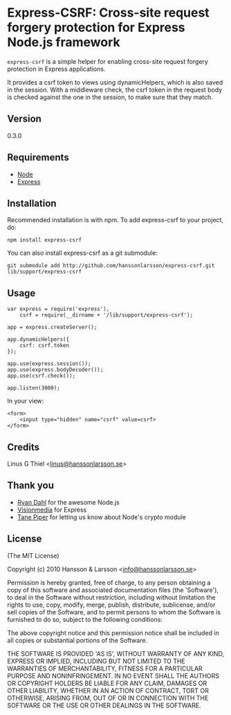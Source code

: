 Express-CSRF: Cross-site request forgery protection for Express Node.js framework
=================================================================================

`express-csrf` is a simple helper for enabling cross-site request forgery protection in Express applications.

It provides a csrf token to views using dynamicHelpers, which is also saved in the session. With a middleware check, the csrf token in the request body is checked against the one in the session, to make sure that they match.

## Version
0.3.0

## Requirements
- [Node](http://github.com/ry/node)
- [Express](http://github.com/visionmedia/express)

## Installation

Recommended installation is with npm. To add express-csrf to your project, do:

    npm install express-csrf

You can also install express-csrf as a git submodule:

    git submodule add http://github.com/hanssonlarsson/express-csrf.git lib/support/express-csrf

## Usage

    var express = require('express'),
        csrf = require(__dirname + '/lib/support/express-csrf');
    
    app = express.createServer();
    
    app.dynamicHelpers({
        csrf: csrf.token
    });
    
    app.use(express.session());
    app.use(express.bodyDecoder());
    app.use(csrf.check());
    
    app.listen(3000);

In your view:

    <form>
        <input type="hidden" name="csrf" value=csrf>
    </form>

## Credits

Linus G Thiel &lt;linus@hanssonlarsson.se&gt;

## Thank you

- [Ryan Dahl](http://github.com/ry) for the awesome Node.js
- [Visionmedia](http://github.com/visionmedia) for Express
- [Tane Piper](http://github.com/tanepiper) for letting us know about Node's crypto module

## License 

(The MIT License)

Copyright (c) 2010 Hansson &amp; Larsson &lt;info@hanssonlarsson.se&gt;

Permission is hereby granted, free of charge, to any person obtaining
a copy of this software and associated documentation files (the
'Software'), to deal in the Software without restriction, including
without limitation the rights to use, copy, modify, merge, publish,
distribute, sublicense, and/or sell copies of the Software, and to
permit persons to whom the Software is furnished to do so, subject to
the following conditions:

The above copyright notice and this permission notice shall be
included in all copies or substantial portions of the Software.

THE SOFTWARE IS PROVIDED 'AS IS', WITHOUT WARRANTY OF ANY KIND,
EXPRESS OR IMPLIED, INCLUDING BUT NOT LIMITED TO THE WARRANTIES OF
MERCHANTABILITY, FITNESS FOR A PARTICULAR PURPOSE AND NONINFRINGEMENT.
IN NO EVENT SHALL THE AUTHORS OR COPYRIGHT HOLDERS BE LIABLE FOR ANY
CLAIM, DAMAGES OR OTHER LIABILITY, WHETHER IN AN ACTION OF CONTRACT,
TORT OR OTHERWISE, ARISING FROM, OUT OF OR IN CONNECTION WITH THE
SOFTWARE OR THE USE OR OTHER DEALINGS IN THE SOFTWARE.
